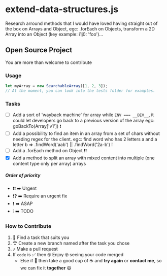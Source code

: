# extend-data-structures.js
Research arround methods that I would have loved having straight out of the box on Arrays and Object, egc: .forEach on Objects, transform a 2D Array into an Object (key example: i1j0: 'foo')...

## Open Source Project
You are more than welcome to contribute

### Usage
``` js
let myArray = new SearchableArray([1, 2, 3]);
// At the moment, you can look into the tests folder for examples.
``` 

### Tasks
- [ ] Add a sort of 'wayback machine' for array while `ENV === __DEV__`, it could let developers go back to a previous version of the array egc: goBackTo(Array['v1']) ❗ 
- [ ] Add a possibility to find an item in an array from a set of chars without needing regex for the client. egc: find word who has 2 letters a and a letter b => .findWord('aab') || .findWord('2a-b') ❕ 
- [ ] Add a .forEach method on Object ❗❗
- [x] Add a method to split an array with mixed content into multiple (one content type only per array) arrays 
##### Order of priority
- ❗❗ ➡️ Urgent
- ❗❓ ➡️ Require an urgent fix
-  ❗  ➡️ ASAP
-  ❕  ➡️ TODO

### How to Contribute
1. 🔎 Find a task that suits you
2. 𐂷 Create a new branch named after the task you chose
3. ⤴️ Make a pull request 
4. If ```code``` is ✅ then 🤓 Enjoy 🤓 seeing your code merged 
    - Else if 🛑 then take a good cup of ☕️ and __try again__ or __contact me__, so we can fix it __together__ 😄

